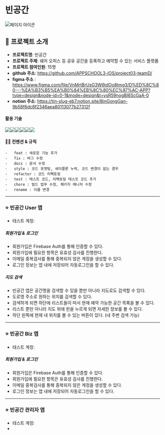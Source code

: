 # 빈공간
![페이지 아이콘](https://tin-slug-eb7.notion.site/image/https%3A%2F%2Fmedia.discordapp.net%2Fattachments%2F1145881976209948734%2F1148443641170362513%2Ffc.jpg?table=block&id=9b58f6dc-6f23-46ae-a801-13077b27312f&spaceId=2579cb2f-2b59-450e-ba2a-4bd4e5932e09&width=250&userId=&cache=v2)

## 📌 프로젝트 소개
- **프로젝트명**: 빈공간
- **프로젝트 주제**: 쉐어 오피스 등 공유 공간을 등록하고 예약할 수 있는 서비스 플랫폼
- **프로젝트 참여인원**: 15명
- **github 주소**: https://github.com/APPSCHOOL3-iOS/project03-teamD/
- **figma 주소** : https://www.figma.com/file/VnMrtBrUsG3W6tdOo8tmg3/D%ED%8C%80---%EA%B3%B5%EA%B0%84%EB%8C%80%EC%97%AC-APP?type=design&node-id=0-1&mode=design&t=ysR59nogBI6ScGaA-0
- **notion 주소**: https://tin-slug-eb7.notion.site/BinGongGan-9b58f6dc6f2346aea80113077b27312f


#### 활용 기술
<img  src="https://img.shields.io/badge/Notion-000000?style=for-the-badge&logo=notion&logoColor=white"><img src="https://img.shields.io/badge/figma-F24E1E?style=for-the-badge&logo=figma&logoColor=white"><img src="https://img.shields.io/badge/xcode-147EFB?style=for-the-badge&logo=xcode&logoColor=white"><img src="https://img.shields.io/badge/github-181717?style=for-the-badge&logo=github&logoColor=white"><img src="https://img.shields.io/badge/firebase-FFCA28?style=for-the-badge&logo=firebase&logoColor=white"><img src="https://img.shields.io/badge/swift-F05138?style=for-the-badge&logo=swift&logoColor=white">


####  🤙🏻 컨벤션 & 규칙
```
-   feat : 새로운 기능 추가
-   fix : 버그 수정
-   docs : 문서 수정
-   style : 코드 포맷팅, 세미콜론 누락, 코드 변경이 없는 경우
-   refactor : 코드 리펙토링
-   test : 테스트 코드, 리펙토링 테스트 코드 추가
-   chore : 빌드 업무 수정, 패키지 매니저 수정
-   rename : 이름 변경
```

-----

### ⭐️ 빈공간 User 앱
- 테스트 계정:


##### 회원가입 & 로그인
- 회원가입은 Firebase Auth를 통해 인증할 수 있다.
- 회원가입에 필요한 항목은 유효성 검사를 진행한다.
- 이메일 중복검사를 통해 중복되지 않은 계정을 생성할 수 있다.
- 로그인 정보는 앱 내에 저장되어 자동로그인을 할 수 있다.


##### 지도 검색
- 빈공간 앱은 공간명을 검색할 수 있을 뿐만 아니라 지도로도 검색할 수 있다.
- 도로명 주소로 원하는 위치를 검색할 수 있다.
- 검색하게 되면 하단에 리스트들이 떠서 현재 예약 가능한 공간 목록을 볼 수 있다.
- 리스트 뿐만 아니라 지도 위에 핀을 누르게 되면 자세한 정보를 볼 수 있다.
- 하단 왼쪽에 현재 내 위치를 볼 수 있는 버튼이 있다. (내 주변 검색 가능)


---
### ⭐️ 빈공간 Biz 앱
- 테스트 계정:

##### 회원가입 & 로그인
- 회원가입은 Firebase Auth를 통해 인증할 수 있다.
- 회원가입에 필요한 항목은 유효성 검사를 진행한다.
- 이메일 중복검사를 통해 중복되지 않은 계정을 생성할 수 있다.
- 로그인 정보는 앱 내에 저장되어 자동로그인을 할 수 있다.



---
### ⭐️ 빈공간 관리자 앱
- 테스트 계정:
- 




